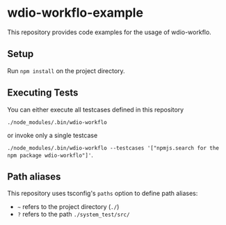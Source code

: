 # wdio-workflo-example
This repository provides code examples for the usage of wdio-workflo.

## Setup
Run ```npm install``` on the project directory.

## Executing Tests
You can either execute all testcases defined in this repository

```./node_modules/.bin/wdio-workflo```

or invoke only a single testcase

```./node_modules/.bin/wdio-workflo --testcases '["npmjs.search for the npm package wdio-workflo"]'```.

## Path aliases
This repository uses tsconfig's ```paths``` option to define path aliases:

- ```~``` refers to the project directory (```./```)
- ```?``` refers to the path ```./system_test/src/```

